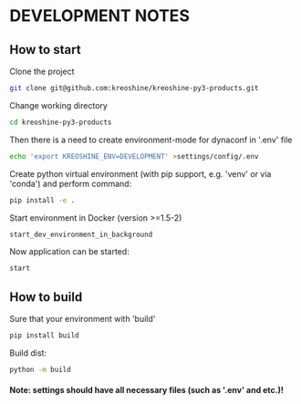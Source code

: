 # DEVELOPMENT NOTES

## How to start

Clone the project
```bash
git clone git@github.com:kreoshine/kreoshine-py3-products.git
```

Change working directory
```bash
cd kreoshine-py3-products
```

Then there is a need to create environment-mode for dynaconf in '.env' file
``` bash
echo 'export KREOSHINE_ENV=DEVELOPMENT' >settings/config/.env
```

Create python virtual environment (with pip support, e.g. 'venv' or via 'conda')
and perform command:
``` bash
pip install -e .
```

Start environment in Docker (version >=1.5-2)
``` bash
start_dev_environment_in_background
```

Now application can be started:
``` bash
start
```

## How to build

Sure that your environment with 'build'
``` bash
pip install build
```

Build dist:
``` bash
python -m build
```

#### Note: settings should have all necessary files (such as '.env' and etc.)!